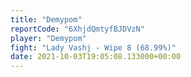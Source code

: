 ```yaml
---
title: "Demypom"
reportCode: "6XhjdQmtyfBJDVzN"
player: "Demypom"
fight: "Lady Vashj - Wipe 8 (68.99%)"
date: 2021-10-03T19:05:08.133000+00:00
---
```

